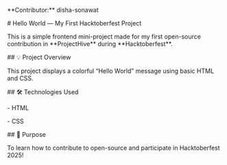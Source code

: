 \*\*Contributor:\*\* disha-sonawat



\# Hello World — My First Hacktoberfest Project



This is a simple frontend mini-project made for my first open-source contribution in \*\*ProjectHive\*\* during \*\*Hacktoberfest\*\*.



\## 💡 Project Overview

This project displays a colorful “Hello World” message using basic HTML and CSS.



\## 🛠️ Technologies Used

\- HTML

\- CSS



\## 🎯 Purpose

To learn how to contribute to open-source and participate in Hacktoberfest 2025!



